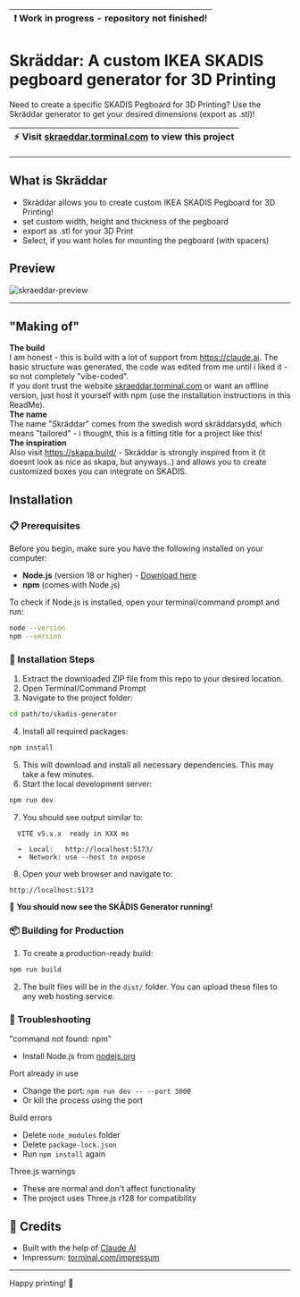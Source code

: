 | :exclamation:        Work in progress - repository not finished!  |
|------------------------------------------|


# Skräddar: A custom IKEA SKADIS pegboard generator for 3D Printing
Need to create a specific SKADIS Pegboard for 3D Printing? Use the Skräddar generator to get your desired dimensions (export as .stl)!

| :zap:        Visit [skraeddar.torminal.com](https://skraeddar.torminal.com) to view this project  |
|------------------------------------------|

---

## What is Skräddar
* Skräddar allows you to create custom IKEA SKADIS Pegboard for 3D Printing!
* set custom width, height and thickness of the pegboard
* export as .stl for your 3D Print
* Select, if you want holes for mounting the pegboard (with spacers)

## Preview
![skraeddar-preview](https://github.com/user-attachments/assets/655b3b70-e0e2-4c5a-81fe-cbb70849a18a)

---

## "Making of"
**The build**  
I am honest - this is build with a lot of support from https://claude.ai. The basic structure was generated, the code was edited from me until i liked it - so not completely "vibe-coded".  
If you dont trust the website [skraeddar.torminal.com](https://skraeddar.torminal.com) or want an offline version, just host it yourself with npm (use the installation instructions in this ReadMe).  
**The name**  
The name "Skräddar" comes from the swedish word skräddarsydd, which means "tailored" - i thought, this is a fitting title for a project like this!  
**The inspiration**  
Also visit https://skapa.build/ - Skräddar is strongly inspired from it (it doesnt look as nice as skapa, but anyways..) and allows you to create customized boxes you can integrate on SKADIS.  

## Installation 
### 📋 Prerequisites

Before you begin, make sure you have the following installed on your computer:

- **Node.js** (version 18 or higher) - [Download here](https://nodejs.org/)
- **npm** (comes with Node.js)

To check if Node.js is installed, open your terminal/command prompt and run:
```bash
node --version
npm --version
```

### 🚀 Installation Steps

1. Extract the downloaded ZIP file from this repo to your desired location.
2. Open Terminal/Command Prompt
3. Navigate to the project folder:  
```bash
cd path/to/skadis-generator
```
4. Install all required packages:  
```bash
npm install
```
5. This will download and install all necessary dependencies. This may take a few minutes.  
6. Start the local development server:  
```bash
npm run dev
```
7. You should see output similar to:  
```
  VITE v5.x.x  ready in XXX ms

  ➜  Local:   http://localhost:5173/
  ➜  Network: use --host to expose
```
8. Open your web browser and navigate to:  
```
http://localhost:5173
```

🎉 **You should now see the SKÅDIS Generator running!**  

### 📦 Building for Production  
1. To create a production-ready build:  
```bash
npm run build
```
2. The built files will be in the `dist/` folder. You can upload these files to any web hosting service.  

### 🐛 Troubleshooting  

"command not found: npm"  
- Install Node.js from [nodejs.org](https://nodejs.org/)

Port already in use  
- Change the port: `npm run dev -- --port 3000`  
- Or kill the process using the port

Build errors  
- Delete `node_modules` folder  
- Delete `package-lock.json`  
- Run `npm install` again

Three.js warnings  
- These are normal and don't affect functionality  
- The project uses Three.js r128 for compatibility  

## 🤝 Credits  

- Built with the help of [Claude AI](https://claude.ai)
- Impressum: [torminal.com/impressum](https://torminal.com/impressum/)

---

Happy printing! 🎉
